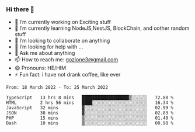 ### Hi there 👋

<!--
**charlieScript/charlieScript** is a ✨ _special_ ✨ repository because its `README.md` (this file) appears on your GitHub profile.

Here are some ideas to get you started: -->

- 🔭 I’m currently working on Exciting stuff
- 🌱 I’m currently learning NodeJS,NestJS, BlockChain, and oother random stuff
- 👯 I’m looking to collaborate on anything
- 🤔 I’m looking for help with ...
- 💬 Ask me about anything
- 📫 How to reach me: gozione3@gmail.com
- 😄 Pronouns: HE/HIM
- ⚡ Fun fact: i have not drank coffee, like ever
<!--START_SECTION:waka-->

```text
From: 18 March 2022 - To: 25 March 2022

TypeScript   13 hrs 8 mins   ██████████████████▒░░░░░░   72.88 %
HTML         2 hrs 56 mins   ████░░░░░░░░░░░░░░░░░░░░░   16.34 %
JavaScript   32 mins         ▓░░░░░░░░░░░░░░░░░░░░░░░░   02.99 %
JSON         30 mins         ▓░░░░░░░░░░░░░░░░░░░░░░░░   02.83 %
PHP          15 mins         ▒░░░░░░░░░░░░░░░░░░░░░░░░   01.40 %
Bash         10 mins         ▒░░░░░░░░░░░░░░░░░░░░░░░░   00.98 %
```

<!--END_SECTION:waka-->
